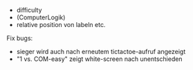 - difficulty
- (ComputerLogik)
- relative position von labeln etc.

Fix bugs:
- sieger wird auch nach erneutem tictactoe-aufruf angezeigt
- "1 vs. COM-easy" zeigt white-screen nach unentschieden